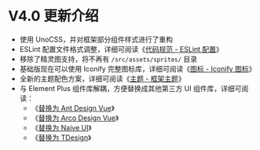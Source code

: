 # V4.0 更新介绍

- 使用 UnoCSS，并对框架部分组件样式进行了重构
- ESLint 配置文件格式调整，详细可阅读《[代码规范 - ESLint 配置](/guide/coding-standard#eslint-配置)》
- 移除了精灵图支持，将不再有 `/src/assets/sprites/` 目录
- 基础版现在可以使用 Iconify 完整图标库，详细可阅读《[图标 - Iconify 图标](/guide/svg-icon#iconify-图标)》
- 全新的主题配色方案，详细可阅读《[主题 - 框架主题](/guide/theme#框架主题)》
- 与 Element Plus 组件库解耦，方便替换成其他第三方 UI 组件库，详细可阅读：
  - 《[替换为 Ant Design Vue](/guide/replace-to-antd)》
  - 《[替换为 Arco Design Vue](/guide/replace-to-arco)》
  - 《[替换为 Naive UI](/guide/replace-to-naive)》
  - 《[替换为 TDesign](/guide/replace-to-tdesign)》